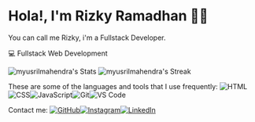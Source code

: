 # Hola!, I'm Rizky Ramadhan 🙋‍♂️

You can call me Rizky,
i'm a Fullstack Developer.

💻 Fullstack Web Development

![myusrilmahendra's Stats](https://github-readme-stats.vercel.app/api?username=rizkyr99&theme=highcontrast&show_icons=true&hide_border=true&count_private=true)
![myusrilmahendra's Streak](https://github-readme-streak-stats.herokuapp.com/?user=rizkyr99&theme=highcontrast&hide_border=true)

These are some of the languages and tools that I use frequently:
![HTML](https://img.shields.io/badge/-HTML-E34F26?style=flat&logo=html5&logoColor=white)![CSS](https://img.shields.io/badge/-CSS-1572B6?style=flat&logo=css3&logoColor=white)![JavaScript](https://img.shields.io/badge/-JavaScript-F7DF1E?style=flat&logo=javascript&logoColor=black)![Git](https://img.shields.io/badge/-Git-F05032?style=flat&logo=git&logoColor=white)![VS Code](https://img.shields.io/badge/-VS%20Code-007ACC?style=flat&logo=visual-studio-code&logoColor=white)

Contact me:
[![GitHub](https://img.shields.io/badge/-GitHub-181717?style=flat&logo=github&logoColor=white)](https://github.com/rizkyr99)[![Instagram](https://img.shields.io/badge/-Instagram-E4405F?style=flat&logo=instagram&logoColor=white)](https://www.instagram.com/rizkyr.99/)[![LinkedIn](https://img.shields.io/badge/-LinkedIn-0A66C2?style=flat&logo=linkedin&logoColor=white)](https://www.linkedin.com/in/rizkyrama99/)
